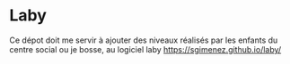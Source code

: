 # Laby

Ce dépot doit me servir à ajouter des niveaux réalisés par les enfants du centre social ou je bosse, au logiciel laby https://sgimenez.github.io/laby/
